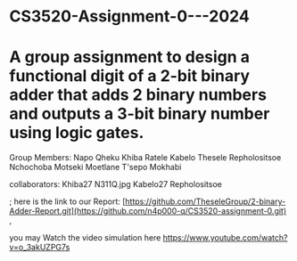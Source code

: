 # CS3520-Assignment-0---2024
# A group assignment to design a functional digit of a 2-bit binary adder that adds 2 binary numbers and outputs a 3-bit binary number using logic gates.

Group Members:
Napo Qheku
Khiba Ratele
Kabelo Thesele
Repholositsoe Nchochoba
Motseki Moetlane
T'sepo Mokhabi

collaborators:
Khiba27
N311Q.jpg
Kabelo27
Repholositsoe

; here is the link to our Report: 
[https://github.com/TheseleGroup/2-binary-Adder-Report.git](https://github.com/n4p000-q/CS3520-assignment-0.git) , 

you may Watch the video simulation here https://www.youtube.com/watch?v=o_3akUZPG7s
